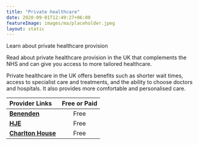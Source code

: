 ```yaml
---
title: "Private healthcare"
date: 2020-09-01T12:49:27+06:00
featureImage: images/ma/placeholder.jpeg
layout: static
---
```


Learn about private healthcare provision

Read about private healthcare provision in the UK that complements the NHS and can give you access to more tailored healthcare.

Private healthcare in the UK offers benefits such as shorter wait times, access to specialist care and treatments, and the ability to choose doctors and hospitals. It also provides more comfortable and personalised care.

| Provider Links      | Free or Paid  |  
| :-----------          | :--------------:      |  
| [**Benenden**](https://www.benenden.co.uk/) | Free | 
| [**HJE**](https://hje.org.uk/the-many-benefits-of-private-healthcare/) | Free | 
| [**Charlton House**](https://charltonhousewealthmanagement.co.uk/7-important-reasons-why-you-need-private-medical-insurance/) | Free | 
  

<br/><br/>






